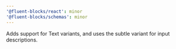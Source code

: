 ```yaml
---
'@fluent-blocks/react': minor
'@fluent-blocks/schemas': minor
---
```


Adds support for Text variants, and uses the subtle variant for input descriptions.
